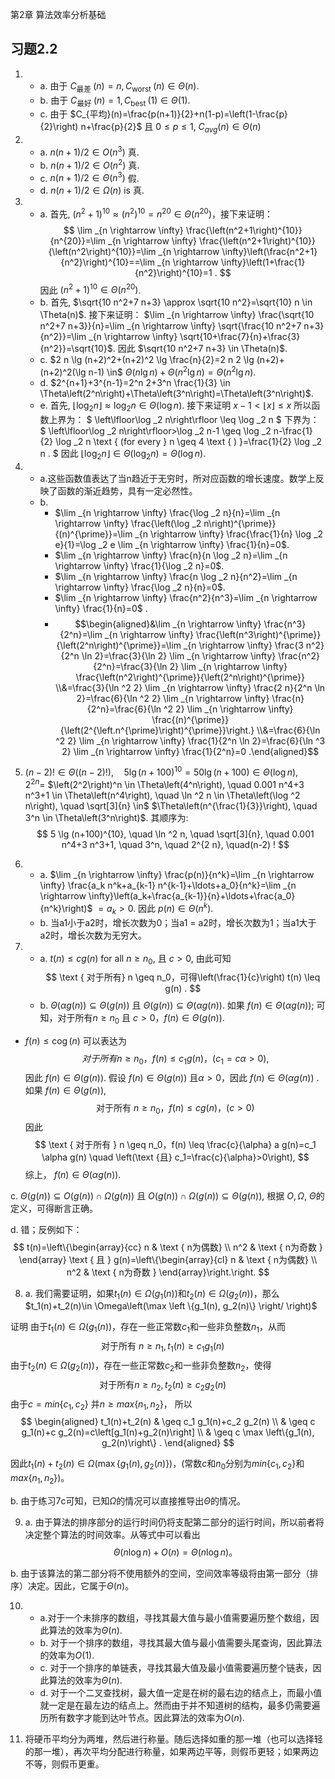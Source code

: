 第2章 算法效率分析基础

## 习题2.2

1. 
   - a. 由于 $C_{\text {最差 }}(n)=n, C_{\text {worst }}(n) \in \Theta(n)$.
   - b. 由于 $C_{\text {最好 }}(n)=1, C_{\text {best }}(1) \in \Theta(1)$.
   - c. 由于 $C_{平均}(n)=\frac{p(n+1)}{2}+n(1-p)=\left(1-\frac{p}{2}\right) n+\frac{p}{2}$ 且 $0 \leq p \leq 1$, $C_{a v g}(n) \in \Theta(n)$
2. 
   - a. $n(n+1) / 2 \in O\left(n^3\right)$ 真.
   - b. $n(n+1) / 2 \in O\left(n^2\right)$ 真.
   - c. $n(n+1) / 2 \in \Theta\left(n^3\right)$ 假.
   - d. $n(n+1) / 2 \in \Omega(n)$ is 真.
  
3. 
   - a. 首先, $\left(n^2+1\right)^{10} \approx\left(n^2\right)^{10}=n^{20} \in \Theta\left(n^{20}\right)$，接下来证明：
    $$
    \lim _{n \rightarrow \infty} \frac{\left(n^2+1\right)^{10}}{n^{20}}=\lim _{n \rightarrow \infty} \frac{\left(n^2+1\right)^{10}}{\left(n^2\right)^{10}}=\lim _{n \rightarrow \infty}\left(\frac{n^2+1}{n^2}\right)^{10}==\lim _{n \rightarrow \infty}\left(1+\frac{1}{n^2}\right)^{10}=1 .
    $$
因此 $\left(n^2+1\right)^{10} \in \Theta\left(n^{20}\right)$.
   - b. 首先, $\sqrt{10 n^2+7 n+3} \approx \sqrt{10 n^2}=\sqrt{10} n \in \Theta(n)$. 接下来证明： $\lim _{n \rightarrow \infty} \frac{\sqrt{10 n^2+7 n+3}}{n}=\lim _{n \rightarrow \infty} \sqrt{\frac{10 n^2+7 n+3}{n^2}}=\lim _{n \rightarrow \infty} \sqrt{10+\frac{7}{n}+\frac{3}{n^2}}=\sqrt{10}$. 因此 $\sqrt{10 n^2+7 n+3} \in \Theta(n)$.
   - c. $2 n \lg (n+2)^2+(n+2)^2 \lg \frac{n}{2}=2 n 2 \lg (n+2)+(n+2)^2(\lg n-1) \in$ $\Theta(n \lg n)+\Theta\left(n^2 \lg n\right)=\Theta\left(n^2 \lg n\right)$.
   - d. $2^{n+1}+3^{n-1}=2^n 2+3^n \frac{1}{3} \in \Theta\left(2^n\right)+\Theta\left(3^n\right)=\Theta\left(3^n\right)$.
   - e. 首先, $\left\lfloor\log _2 n\right\rfloor \approx \log _2 n \in \Theta(\log n)$. 接下来证明 $x-1<\lfloor x\rfloor \leq x$ 所以函数上界为：
    $
    \left\lfloor\log _2 n\right\rfloor \leq \log _2 n
    $
    下界为：
    $
    \left\lfloor\log _2 n\right\rfloor>\log _2 n-1 \geq \log _2 n-\frac{1}{2} \log _2 n \text { (for every } n \geq 4 \text { ) }=\frac{1}{2} \log _2 n .
    $
    因此 $\left\lfloor\log _2 n\right\rfloor \in \Theta\left(\log _2 n\right)=\Theta(\log n)$.

4. 
   - a.这些函数值表达了当n趋近于无穷时，所对应函数的增长速度。数学上反映了函数的渐近趋势，具有一定必然性。
   - b. 
     - $\lim _{n \rightarrow \infty} \frac{\log _2 n}{n}=\lim _{n \rightarrow \infty} \frac{\left(\log _2 n\right)^{\prime}}{(n)^{\prime}}=\lim _{n \rightarrow \infty} \frac{\frac{1}{n} \log _2 e}{1}=\log _2 e \lim _{n \rightarrow \infty} \frac{1}{n}=0$. 
     - $\lim _{n \rightarrow \infty} \frac{n}{n \log _2 n}=\lim _{n \rightarrow \infty} \frac{1}{\log _2 n}=0$.
     - $\lim _{n \rightarrow \infty} \frac{n \log _2 n}{n^2}=\lim _{n \rightarrow \infty} \frac{\log _2 n}{n}=0$.
     - $\lim _{n \rightarrow \infty} \frac{n^2}{n^3}=\lim _{n \rightarrow \infty} \frac{1}{n}=0$  .
     - $$\begin{aligned}&\lim _{n \rightarrow \infty} \frac{n^3}{2^n}=\lim _{n \rightarrow \infty} \frac{\left(n^3\right)^{\prime}}{\left(2^n\right)^{\prime}}=\lim _{n \rightarrow \infty} \frac{3 n^2}{2^n \ln 2}=\frac{3}{\ln 2} \lim _{n \rightarrow \infty} \frac{n^2}{2^n}=\frac{3}{\ln 2} \lim _{n \rightarrow \infty} \frac{\left(n^2\right)^{\prime}}{\left(2^n\right)^{\prime}} \\&=\frac{3}{\ln ^2 2} \lim _{n \rightarrow \infty} \frac{2 n}{2^n \ln 2}=\frac{6}{\ln ^2 2} \lim _{n \rightarrow \infty} \frac{n}{2^n}=\frac{6}{\ln ^2 2} \lim _{n \rightarrow \infty} \frac{(n)^{\prime}}{\left(2^{\left.n^{\prime}\right)^{\prime}}\right.} \\&=\frac{6}{\ln ^2 2} \lim _{n \rightarrow \infty} \frac{1}{2^n \ln 2}=\frac{6}{\ln ^3 2} \lim _{n \rightarrow \infty} \frac{1}{2^n}=0 .\end{aligned}$$

5. $(n-2) ! \in \Theta((n-2) !), \quad 5 \lg (n+100)^{10}=50 \lg (n+100) \in \Theta(\log n), \quad 2^{2 n}=$ $\left(2^2\right)^n \in \Theta\left(4^n\right), \quad 0.001 n^4+3 n^3+1 \in \Theta\left(n^4\right), \quad \ln ^2 n \in \Theta\left(\log ^2 n\right), \quad \sqrt[3]{n} \in$ $\Theta\left(n^{\frac{1}{3}}\right), \quad 3^n \in \Theta\left(3^n\right)$. 其顺序为:
$$
5 \lg (n+100)^{10}, \quad \ln ^2 n, \quad \sqrt[3]{n}, \quad 0.001 n^4+3 n^3+1, \quad 3^n, \quad 2^{2 n}, \quad(n-2) !
$$

6. - a. $\lim _{n \rightarrow \infty} \frac{p(n)}{n^k}=\lim _{n \rightarrow \infty} \frac{a_k n^k+a_{k-1} n^{k-1}+\ldots+a_0}{n^k}=\lim _{n \rightarrow \infty}\left(a_k+\frac{a_{k-1}}{n}+\ldots+\frac{a_0}{n^k}\right)$ $=a_k>0$.
因此 $p(n) \in \Theta\left(n^k\right)$.
   - b. 当a1小于a2时，增长次数为0；当a1 = a2时，增长次数为1；当a1大于a2时，增长次数为无穷大。


7. - a. $t(n) \leq c g(n) \text { for all } n \geq n_0 \text {, 且 } c>0,$ 由此可知
   $$
   \text { 对于所有} n \geq n_0，可得\left(\frac{1}{c}\right) t(n) \leq g(n)  .
   $$
   - b. $\Theta(\alpha g(n)) \subseteq \Theta(g(n))$ 且 $\Theta(g(n)) \subseteq \Theta(\alpha g(n))$. 如果 $f(n) \in \Theta(\alpha g(n))$; 可知，对于所有$n \geq n_0$ 且 $c>0，f(n) \in \Theta(g(n))$.
 - 
   $f(n) \leq \operatorname{cog}(n)$ 
   可以表达为
   $$
   对于所有n \geq n_0 ， \left.f(n) \leq c_1 g(n)，(c_1=c \alpha>0\right),
   $$
   因此 $f(n) \in \Theta(g(n))$.
   假设 $f(n) \in \Theta(g(n))$ 且$\alpha>0$，因此 $f(n) \in \Theta(\alpha g(n))$ . 
   如果 $f(n) \in \Theta(g(n))$,
   $$
   \text { 对于所有 } n \geq n_0，f(n) \leq c g(n)， (c>0)
   $$
   因此
   $$
   \text { 对于所有 } n \geq n_0，f(n) \leq \frac{c}{\alpha} a g(n)=c_1 \alpha g(n) \quad \left(\text {且} c_1=\frac{c}{\alpha}>0\right),
   $$
   综上， $f(n) \in \Theta(\alpha g(n))$.

c.  $\Theta(g(n)) \subseteq O(g(n)) \cap \Omega(g(n))$ 且 $O(g(n)) \cap \Omega(g(n)) \subseteq \Theta(g(n))$, 根据 $O, \Omega$, $\Theta$的定义，可得断言正确。

d. 错；反例如下：
$$
t(n)=\left\{\begin{array}{cc}
n & \text { n为偶数} \\
n^2 & \text { n为奇数 }
\end{array} \text { 且 } g(n)=\left\{\begin{array}{cl}
n & \text { n为偶数} \\
n^2 & \text { n为奇数 }
\end{array}\right.\right.
$$

8. a. 我们需要证明，如果$t_1(n)\in \Omega\left(g_1(n)\right)$和$t_2(n)\in \Omega\left(g_2(n)\right)$，那么
$t_1(n)+t_2(n)\in \Omega\left(\max \left \{g_1(n), g_2(n)\} \right/ \right)$

证明 由于$t_1(n) \in \Omega\left(g_1(n)\right)$，存在一些正常数$c_1$和一些非负整数$n_1$，从而
$$
\text { 对于所有 } n \geq n_1 , t_1(n)\geq c_1 g_1(n) \quad
$$
由于$t_2(n)\in \Omega\left(g_2(n)\right)$，存在一些正常数$c_2$和一些非负整数$n_2$，使得
$$
\text { 对于所有} n \geq n_2 , t_2(n) \geq c_2 g_2(n) \quad 
$$
由于$c=min\left\{c_1, c_2\right\}$ 并$n\geq max\left\{n_1, n_2\right\}$， 所以
$$
\begin{aligned}
t_1(n)+t_2(n) & \geq c_1 g_1(n)+c_2 g_2(n) \\
& \geq c g_1(n)+c g_2(n)=c\left[g_1(n)+g_2(n)\right] \\
& \geq c \max \left\{g_1(n), g_2(n)\right\} .
\end{aligned}
$$

因此$t_1(n)+t_2(n) \in \Omega\left(\max \left\{g_1(n), g_2(n)\right\}\right)$，(常数$c$和$n_0$分别为$min\left\{c_1, c_2\right\}$和$max\left\{n_1, n_2\right\})$。

b. 由于练习7c可知，已知$\Omega$的情况可以直接推导出$\Theta$的情况。

9. a. 由于算法的排序部分的运行时间仍将支配第二部分的运行时间，所以前者将决定整个算法的时间效率。从等式中可以看出
$$
\Theta(n\log n)+O(n)=\Theta(n\log n)。
$$


b. 由于该算法的第二部分将不使用额外的空间，空间效率等级将由第一部分（排序）决定。因此，它属于$\Theta(n)$。

10. - a.对于一个未排序的数组，寻找其最大值与最小值需要遍历整个数组，因此算法的效率为$\Theta(n)$.
    - b. 对于一个排序的数组，寻找其最大值与最小值需要头尾查询，因此算法的效率为$O(1)$.
    - c. 对于一个排序的单链表，寻找其最大值及最小值需要遍历整个链表，因此算法的效率为$\Theta(n)$.
    - d. 对于一个二叉查找树，最大值一定是在树的最右边的结点上，而最小值就一定是在最左边的结点上。然而由于并不知道树的结构，最多仍需要遍历所有数字才能到达叶节点。因此算法的效率为$O(n)$.

11. 将硬币平均分为两堆，然后进行称量。随后选择如重的那一堆（也可以选择轻的那一堆），再次平均分配进行称量，如果两边平等，则假币更轻；如果两边不等，则假币更重。